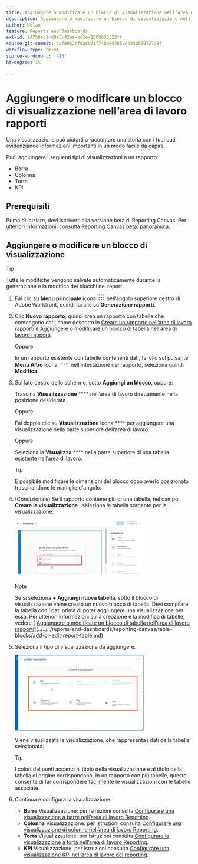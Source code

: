 ```yaml
---
title: Aggiungere o modificare un blocco di visualizzazione nell’area di lavoro rapporti
description: Aggiungere o modificare un blocco di visualizzazione nell’area di lavoro rapporti
author: Nolan
feature: Reports and Dashboards
exl-id: 14750eb1-d0a3-42ea-bd2e-100b633322ff
source-git-commit: ca70952bf0acd71f748b042852d434b560727a83
workflow-type: tm+mt
source-wordcount: '425'
ht-degree: 1%

---
```



# Aggiungere o modificare un blocco di visualizzazione nell’area di lavoro rapporti

Una visualizzazione può aiutarti a raccontare una storia con i tuoi dati evidenziando informazioni importanti in un modo facile da capire.

Puoi aggiungere i seguenti tipi di visualizzazioni a un rapporto:

* Barra
* Colonna
* Torta
* KPI

## Prerequisiti

Prima di iniziare, devi iscriverti alla versione beta di Reporting Canvas. Per ulteriori informazioni, consulta [Reporting Canvas beta: panoramica](/help/quicksilver/product-announcements/betas/canvas-dashboards-beta/reporting-canvas-beta-overview.md).

## Aggiungere o modificare un blocco di visualizzazione

>[!TIP]
>
>Tutte le modifiche vengono salvate automaticamente durante la generazione e la modifica dei blocchi nel report.

1. Fai clic su **Menu principale** icona ![](assets/main-menu-icon.png) nell’angolo superiore destro di Adobe Workfront, quindi fai clic su **Generazione rapporti**.
1. Clic **Nuovo rapporto**, quindi crea un rapporto con tabelle che contengono dati, come descritto in [Creare un rapporto nell’area di lavoro rapporti](../../../reports-and-dashboards/reporting-canvas/manage-reports/build-report.md) e [Aggiungere o modificare un blocco di tabella nell’area di lavoro rapporti](../../../reports-and-dashboards/reporting-canvas/table-blocks/add-or-edit-report-table.md).

   Oppure

   In un rapporto esistente con tabelle contenenti dati, fai clic sul pulsante **Menu Altro** icona ![](assets/more-icon.png) nell’intestazione del rapporto, seleziona quindi **Modifica**.

1. Sul lato destro dello schermo, sotto **Aggiungi un blocco**, oppure:

   Trascina **Visualizzazione** **** nell’area di lavoro direttamente nella posizione desiderata.

   Oppure

   Fai doppio clic su **Visualizzazione** icona **** per aggiungere una visualizzazione nella parte superiore dell’area di lavoro.

   Oppure

   Seleziona la **Visualizza** **** nella parte superiore di una tabella esistente nell’area di lavoro.

   >[!TIP]
   >
   >È possibile modificare le dimensioni del blocco dopo averlo posizionato trascinandone le maniglie d&#39;angolo.

1. (Condizionale) Se il rapporto contiene più di una tabella, nel campo **Creare la visualizzazione** , seleziona la tabella sorgente per la visualizzazione.

   ![](assets/select-table-on-vis-350x155.png)

   >[!NOTE]
   >
   >Se si seleziona **+ Aggiungi nuova tabella**, sotto il blocco di visualizzazione viene creato un nuovo blocco di tabella. Devi compilare la tabella con i dati prima di poter aggiungere una visualizzazione per essa. Per ulteriori informazioni sulla creazione e la modifica di tabelle, vedere [ [Aggiungere o modificare un blocco di tabella nell’area di lavoro rapporti](../../../reports-and-dashboards/reporting-canvas/table-blocks/add-or-edit-report-table.md)](../../../reports-and-dashboards/reporting-canvas/table-blocks/add-or-edit-report-table.md)

1. Seleziona il tipo di visualizzazione da aggiungere.

   ![](assets/select-vis-type-350x205.png)

   Viene visualizzata la visualizzazione, che rappresenta i dati della tabella selezionata.

   >[!TIP]
   >
   >I colori dei punti accanto al titolo della visualizzazione e al titolo della tabella di origine corrispondono. In un rapporto con più tabelle, questo consente di far corrispondere facilmente le visualizzazioni con le tabelle associate.

1. Continua e configura la visualizzazione:

   * **Barre** Visualizzazione: per istruzioni consulta [Configurare una visualizzazione a barre nell’area di lavoro Reporting](../../../reports-and-dashboards/reporting-canvas/visualization-blocks/configure-bar-visualization.md#bar).
   * **Colonna** Visualizzazione: per istruzioni consulta [Configurare una visualizzazione di colonne nell’area di lavoro Reporting](../../../reports-and-dashboards/reporting-canvas/visualization-blocks/configure-column-visualization.md).
   * **Torta** Visualizzazione: per istruzioni consulta [Configurare la visualizzazione a torta nell’area di lavoro Reporting](../../../reports-and-dashboards/reporting-canvas/visualization-blocks/configure-pie-visualization.md).
   * **KPI** Visualizzazione: per istruzioni consulta [Configurare una visualizzazione KPI nell’area di lavoro del reporting](../../../reports-and-dashboards/reporting-canvas/visualization-blocks/configure-kpi-visualization.md).
